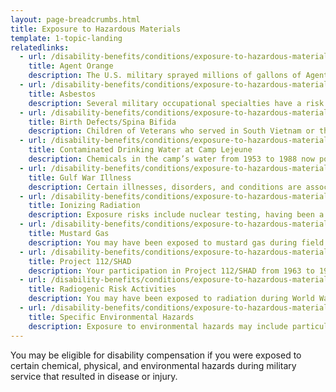 ```yaml
---
layout: page-breadcrumbs.html
title: Exposure to Hazardous Materials
template: 1-topic-landing
relatedlinks:
  - url: /disability-benefits/conditions/exposure-to-hazardous-materials/agent-orange/
    title: Agent Orange
    description: The U.S. military sprayed millions of gallons of Agent Orange and other herbicides on trees and vegetation during the Vietnam War. Several decades later, concerns about the health effects from these chemicals continue.
  - url: /disability-benefits/conditions/exposure-to-hazardous-materials/asbestos/
    title: Asbestos
    description: Several military occupational specialties have a risk of exposure to asbestos.
  - url: /disability-benefits/conditions/exposure-to-hazardous-materials/birth-defects/
    title: Birth Defects/Spina Bifida
    description: Children of Veterans who served in South Vietnam or the Republic of Korea during specific periods of time may have birth defects, including spina bifida.
  - url: /disability-benefits/conditions/exposure-to-hazardous-materials/contaminated-drinking-water-at-camp-lejeune/
    title: Contaminated Drinking Water at Camp Lejeune
    description: Chemicals in the camp’s water from 1953 to 1988 now pose health risks.
  - url: /disability-benefits/conditions/exposure-to-hazardous-materials/gulf-war-illness/
    title: Gulf War Illness
    description: Certain illnesses, disorders, and conditions are associated with serving in Southwest Asia.
  - url: /disability-benefits/conditions/exposure-to-hazardous-materials/ionizing-radiation/
    title: Ionizing Radiation
    description: Exposure risks include nuclear testing, having been a POW in Japan, working with x-rays or at a reactor, and more.
  - url: /disability-benefits/conditions/exposure-to-hazardous-materials/mustard-gas/
    title: Mustard Gas
    description: You may have been exposed to mustard gas during field or chamber testing, during service on the battlefield in World War I, at the German bombing of Bari, Italy, in World War II, and in certain other situations.
  - url: /disability-benefits/conditions/exposure-to-hazardous-materials/project112-SHAD/
    title: Project 112/SHAD
    description: Your participation in Project 112/SHAD from 1963 to 1974 may have resulted in chemical testing exposure.
  - url: /disability-benefits/conditions/exposure-to-hazardous-materials/radiogenic-risk-activities/
    title: Radiogenic Risk Activities
    description: You may have been exposed to radiation during World War II–era service or imprisonment in Japan, nuclear weapons testing, a gaseous diffusion plant assignment, or other situations.
  - url: /disability-benefits/conditions/exposure-to-hazardous-materials/specific-environmental-hazards/
    title: Specific Environmental Hazards
    description: Exposure to environmental hazards may include particulate matter and large burn pits in Iraq, Afghanistan, and Djibouti; and pollutants from a waste incinerator near Atsugi, Japan.
---
```


You may be eligible for disability compensation if you were exposed to certain chemical, physical, and environmental hazards during military service that resulted in disease or injury.
